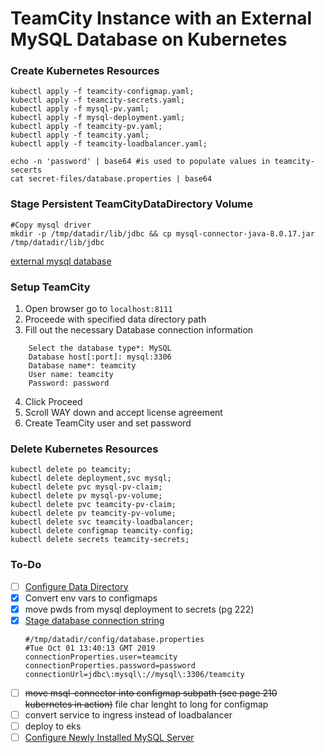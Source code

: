 # TeamCity Instance with an External MySQL Database on Kubernetes


### Create Kubernetes Resources

```
kubectl apply -f teamcity-configmap.yaml;
kubectl apply -f teamcity-secrets.yaml;
kubectl apply -f mysql-pv.yaml;
kubectl apply -f mysql-deployment.yaml;
kubectl apply -f teamcity-pv.yaml;
kubectl apply -f teamcity.yaml;
kubectl apply -f teamcity-loadbalancer.yaml;
```

```
echo -n 'password' | base64 #is used to populate values in teamcity-secerts
cat secret-files/database.properties | base64
```
### Stage Persistent TeamCityDataDirectory Volume

```
#Copy mysql driver
mkdir -p /tmp/datadir/lib/jdbc && cp mysql-connector-java-8.0.17.jar /tmp/datadir/lib/jdbc
```

[external mysql database](https://www.jetbrains.com/help/teamcity/setting-up-an-external-database.html?_ga=2.213872598.374019039.1565610915-964155662.1565610915#SettingupanExternalDatabase-MySQL)

### Setup TeamCity

1. Open browser go to `localhost:8111`
2. Proceede with specified data directory path
3. Fill out the necessary Database connection information
```
    Select the database type*: MySQL
    Database host[:port]: mysql:3306
    Database name*: teamcity
    User name: teamcity
    Password: password
```
4. Click Proceed
5. Scroll WAY down and accept license agreement
6. Create TeamCity user and set password

### Delete Kubernetes Resources

```
kubectl delete po teamcity;
kubectl delete deployment,svc mysql;
kubectl delete pvc mysql-pv-claim;
kubectl delete pv mysql-pv-volume;
kubectl delete pvc teamcity-pv-claim;
kubectl delete pv teamcity-pv-volume;
kubectl delete svc teamcity-loadbalancer;
kubectl delete configmap teamcity-config;
kubectl delete secrets teamcity-secrets;
```


### To-Do

- [ ] [Configure Data Directory](https://www.jetbrains.com/help/teamcity/teamcity-data-directory.html#TeamCityDataDirectory-ConfiguringtheLocation)
- [x] Convert env vars to configmaps
- [x] move pwds from mysql deployment to secrets (pg 222)
- [x] [Stage database connection string](https://www.jetbrains.com/help/teamcity/setting-up-an-external-database.html?_ga=2.213872598.374019039.1565610915-964155662.1565610915#SettingupanExternalDatabase-DatabaseConfigurationProperties)
    ```
    #/tmp/datadir/config/database.properties
    #Tue Oct 01 13:40:13 GMT 2019
    connectionProperties.user=teamcity
    connectionProperties.password=password
    connectionUrl=jdbc\:mysql\://mysql\:3306/teamcity
    ```
- [ ] ~~move msql-connector into configmap subpath (see page 210 kubernetes in action)~~ file char lenght to long for configmap
- [ ] convert service to ingress instead of loadbalancer
- [ ] deploy to eks
- [ ] [Configure Newly Installed MySQL Server](https://www.jetbrains.com/help/teamcity/how-to.html?_ga=2.213872598.374019039.1565610915-964155662.1565610915#HowTo...-ConfigureNewlyInstalledMySQLServer)
